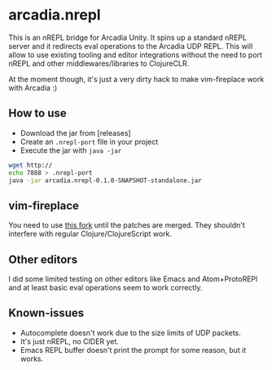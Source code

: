 # arcadia.nrepl
This is an nREPL bridge for Arcadia Unity.  It spins up a standard nREPL server
and it redirects eval operations to the Arcadia UDP REPL.  This will allow to
use existing tooling and editor integrations without the need to port nREPL and
other middlewares/libraries to ClojureCLR.

At the moment though, it's just a very dirty hack to make vim-fireplace work
with Arcadia :)

## How to use
- Download the jar from [releases]
- Create an `.nrepl-port` file in your project
- Execute the jar with `java -jar`

```bash
wget http://
echo 7888 > .nrepl-port
java -jar arcadia.nrepl-0.1.0-SNAPSHOT-standalone.jar
```

## vim-fireplace
You need to use [this fork](https://github.com/spacepluk/vim-fireplace) until
the patches are merged.  They shouldn't interfere with regular
Clojure/ClojureScript work.

## Other editors
I did some limited testing on other editors like Emacs and Atom+ProtoREPl and
at least basic eval operations seem to work correctly.

## Known-issues
- Autocomplete doesn't work due to the size limits of UDP packets.
- It's just nREPL, no CIDER yet.
- Emacs REPL buffer doesn't print the prompt for some reason, but it works.

